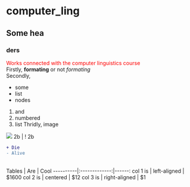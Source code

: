 # computer_ling
## Some hea
### ders
<span style="color:red">Works connected with the computer linguistics course</span><br>
Firstly, **formating** or not *formating*<br>
Secondly,<br>
* some
* list
* nodes
1. and
2. numbered
3. list
Thridly, image
<img src="https://tpc.googlesyndication.com/simgad/9642424186464245223">
2b | ! 2b
<br>

```diff
+ Die
- Alive
```
<br>
 Tables   |      Are      |  Cool 
----------|:-------------:|------:
 col 1 is |  left-aligned | $1600 
 col 2 is |    centered   |   $12 
 col 3 is | right-aligned |    $1 
